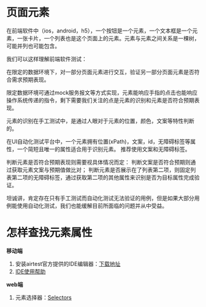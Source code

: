 # 页面元素
在前端软件中（ios，android，h5），一个按钮是一个元素，一个文本框是一个元素，一张卡片，一个列表也是这个页面上的元素。元素与元素之间关系是一棵树，可能并列也可能包含。

我们可以这样理解前端软件测试：

在限定的数据环境下，对一部分页面元素进行交互，验证另一部分页面元素是否符合需求预期表现。

限定数据环境可通过mock服务报文等方式实现，元素能响应手指的点击也能响应操作系统传递的指令，剩下需要我们关注的点是元素的识别和元素是否符合预期表现。

元素的识别在手工测试中，是通过人眼对于元素的位置，颜色，文案等特性判断的。

在UI自动化测试平台中，一个元素拥有位置(xPath)，文案，id，无障碍标签等属性，一个简短且唯一的属性适合用于识别元素。 推荐使用文案和无障碍标签。

判断元素是否符合预期表现则需要视具体情况而定： 判断文案是否符合预期则通过获取元素文案与预期值做比对； 判断元素是否展示在了列表第二项，则固定列表第二项的无障碍标签，通过获取第二项的其他属性来识别是否为目标属性完成验证。

坦诚讲，肯定存在只有手工测试而自动化测试无法验证的用例，但是如果大部分用例能使用自动化测试，我们也能缓解目前所面临的问题并从中受益。

# 怎样查找元素属性
**移动端**
1.  安装airtest官方提供的IDE编辑器：[下载地址](https://airtest.netease.com/) 
2.  [IDE使用帮助](https://airtest.doc.io.netease.com/IDEdocs/3.1getting_started/AirtestIDE_install/)

**web端**
1. 元素选择器：[Selectors](https://playwright.dev/python/docs/selectors)
